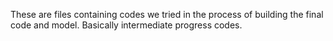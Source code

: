 These are files containing codes we tried in the process of building the final code and model. Basically intermediate progress codes.
